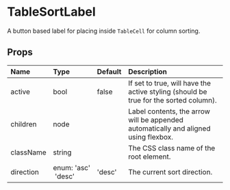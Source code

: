 TableSortLabel
==============

A button based label for placing inside `TableCell` for column sorting.

Props
-----


| Name | Type | Default | Description |
|:-----|:-----|:-----|:-----|
| active | bool | false |  If set to true, will have the active styling (should be true for the sorted column). |
| children | node |  |  Label contents, the arrow will be appended automatically and aligned using flexbox. |
| className | string |  |  The CSS class name of the root element. |
| direction | enum:&nbsp;'asc'<br>&nbsp;'desc'<br> | 'desc' |  The current sort direction. |
